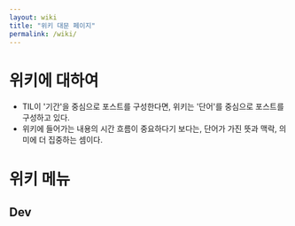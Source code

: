 ```yaml
---
layout: wiki
title: "위키 대문 페이지"
permalink: /wiki/
---
```



# 위키에 대하여
- TIL이 '기간'을 중심으로 포스트를 구성한다면, 위키는 '단어'를 중심으로 포스트를 구성하고 있다.
- 위키에 들어가는 내용의 시간 흐름이 중요하다기 보다는, 단어가 가진 뜻과 맥락, 의미에 더 집중하는 셈이다.

# 위키 메뉴

## Dev
###
